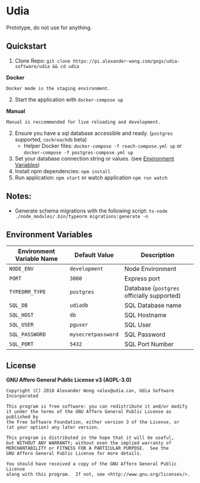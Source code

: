 # Udia

Prototype, do not use for anything.

## Quickstart

1.  Clone Repo: `git clone https://pi.alexander-wong.com/gogs/udia-software/udia && cd udia`

**Docker**

    Docker mode is the staging environment.
2.  Start the application with `docker-compose up`

**Manual**

    Manual is reccommended for live reloading and development.

2.  Ensure you have a sql database accessible and ready. (`postgres` supported, `cockroachdb` beta)
    - Helper Docker files: `docker-compose -f roach-compose.yml up` or `docker-compose -f postgres-compose.yml up`
3.  Set your database connection string or values. (see [Environment Variables](#environment-variables))
4.  Install npm dependencies: `npm install`
5.  Run application: `npm start` or watch application `npm run watch`

## Notes:

- Generate schema migrations with the following script:
`ts-node ./node_modules/.bin/typeorm migrations:generate -n`

## Environment Variables

| Environment Variable Name | Default Value | Description |
| ------------------------- | ------------- | ----------- |
| `NODE_ENV` | `development` | Node Environment |
| `PORT` | `3000` | Express port |
| `TYPEORM_TYPE` | `postgres` | Database (`postgres` officially supported) |
| `SQL_DB` | `udiadb` | SQL Database name |
| `SQL_HOST` | `db` | SQL Hostname |
| `SQL_USER` | `pguser` | SQL User |
| `SQL_PASSWORD` | `mysecretpassword` | SQL Password |
| `SQL_PORT` | `5432` | SQL Port Number |

## License

**GNU Affero General Public License v3 (AGPL-3.0)**

```text
Copyright (C) 2018 Alexander Wong <alex@udia.ca>, Udia Software Incorporated

This program is free software: you can redistribute it and/or modify
it under the terms of the GNU Affero General Public License as published by
the Free Software Foundation, either version 3 of the License, or
(at your option) any later version.

This program is distributed in the hope that it will be useful,
but WITHOUT ANY WARRANTY; without even the implied warranty of
MERCHANTABILITY or FITNESS FOR A PARTICULAR PURPOSE.  See the
GNU Affero General Public License for more details.

You should have received a copy of the GNU Affero General Public License
along with this program.  If not, see <http://www.gnu.org/licenses/>.
```
